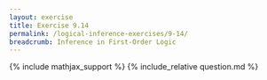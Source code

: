 ```yaml
---
layout: exercise
title: Exercise 9.14
permalink: /logical-inference-exercises/9-14/
breadcrumb: Inference in First-Order Logic
---
```


{% include mathjax_support %}
{% include_relative question.md %}
